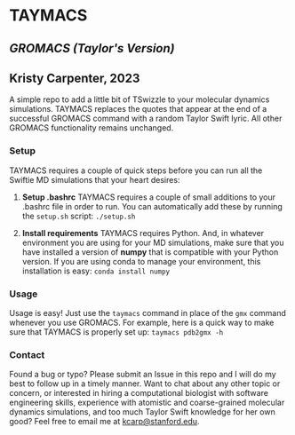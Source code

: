 # TAYMACS
## _GROMACS (Taylor's Version)_
## Kristy Carpenter, 2023

A simple repo to add a little bit of TSwizzle to your molecular dynamics simulations. TAYMACS replaces the quotes that appear at the end of a successful GROMACS command with a random Taylor Swift lyric. All other GROMACS functionality remains unchanged.

### Setup
TAYMACS requires a couple of quick steps before you can run all the Swiftie MD simulations that your heart desires:
1. **Setup .bashrc**
TAYMACS requires a couple of small additions to your .bashrc file in order to run. You can automatically add these by running the `setup.sh` script:
```./setup.sh```

2. **Install requirements**
TAYMACS requires Python. And, in whatever environment you are using for your MD simulations, make sure that you have installed a version of **numpy** that is compatible with your Python version. If you are using conda to manage your environment, this installation is easy:
```conda install numpy```

### Usage
Usage is easy! Just use the `taymacs` command in place of the `gmx` command whenever you use GROMACS. For example, here is a quick way to make sure that TAYMACS is properly set up:
```taymacs pdb2gmx -h```

### Contact
Found a bug or typo? Please submit an Issue in this repo and I will do my best to follow up in a timely manner.
Want to chat about any other topic or concern, or interested in hiring a computational biologist with software engineering skills, experience with atomistic and coarse-grained molecular dynamics simulations, and too much Taylor Swift knowledge for her own good? Feel free to email me at kcarp@stanford.edu.
